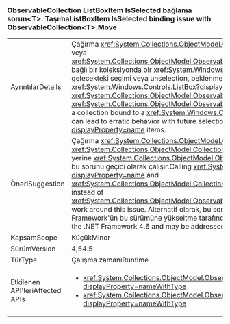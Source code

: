 ### <a name="listboxitem-isselected-binding-issue-with-observablecollectionlttgtmove"></a><span data-ttu-id="d4219-101">ObservableCollection ListBoxItem IsSelected bağlama sorun&lt;T&gt;. Taşıma</span><span class="sxs-lookup"><span data-stu-id="d4219-101">ListBoxItem IsSelected binding issue with ObservableCollection&lt;T&gt;.Move</span></span>

|   |   |
|---|---|
|<span data-ttu-id="d4219-102">Ayrıntılar</span><span class="sxs-lookup"><span data-stu-id="d4219-102">Details</span></span>|<span data-ttu-id="d4219-103">Çağırma <xref:System.Collections.ObjectModel.ObservableCollection%601.Move(System.Int32,System.Int32)> veya <xref:System.Collections.ObjectModel.ObservableCollection%601.MoveItem(System.Int32,System.Int32)> bağlı bir koleksiyonda bir <xref:System.Windows.Controls.ListBox?displayProperty=name> seçilen öğeleri gelecekteki seçimi veya unselection, beklenmeyen davranışlara yol açabilir <xref:System.Windows.Controls.ListBox?displayProperty=name> öğeleri.</span><span class="sxs-lookup"><span data-stu-id="d4219-103">Calling <xref:System.Collections.ObjectModel.ObservableCollection%601.Move(System.Int32,System.Int32)> or <xref:System.Collections.ObjectModel.ObservableCollection%601.MoveItem(System.Int32,System.Int32)> on a collection bound to a <xref:System.Windows.Controls.ListBox?displayProperty=name> with items selected can lead to erratic behavior with future selection or unselection of <xref:System.Windows.Controls.ListBox?displayProperty=name> items.</span></span>|
|<span data-ttu-id="d4219-104">Öneri</span><span class="sxs-lookup"><span data-stu-id="d4219-104">Suggestion</span></span>|<span data-ttu-id="d4219-105">Çağırma <xref:System.Collections.ObjectModel.Collection%601.Remove(%600)?displayProperty=name> ve <xref:System.Collections.ObjectModel.Collection%601.Insert(System.Int32,%600)?displayProperty=name> yerine <xref:System.Collections.ObjectModel.ObservableCollection%601.Move(System.Int32,System.Int32)> bu sorunu geçici olarak çalışır.</span><span class="sxs-lookup"><span data-stu-id="d4219-105">Calling <xref:System.Collections.ObjectModel.Collection%601.Remove(%600)?displayProperty=name> and <xref:System.Collections.ObjectModel.Collection%601.Insert(System.Int32,%600)?displayProperty=name> instead of <xref:System.Collections.ObjectModel.ObservableCollection%601.Move(System.Int32,System.Int32)> will work around this issue.</span></span> <span data-ttu-id="d4219-106">Alternatif olarak, bu sorun içinde .NET Framework 4.6 düzeltildi ve .NET Framework'ün bu sürümüne yükseltme tarafından desteklenebilir.</span><span class="sxs-lookup"><span data-stu-id="d4219-106">Alternatively, this issue has been fixed in the .NET Framework 4.6 and may be addressed by upgrading to that version of the .NET Framework.</span></span>|
|<span data-ttu-id="d4219-107">Kapsam</span><span class="sxs-lookup"><span data-stu-id="d4219-107">Scope</span></span>|<span data-ttu-id="d4219-108">Küçük</span><span class="sxs-lookup"><span data-stu-id="d4219-108">Minor</span></span>|
|<span data-ttu-id="d4219-109">Sürüm</span><span class="sxs-lookup"><span data-stu-id="d4219-109">Version</span></span>|<span data-ttu-id="d4219-110">4,5</span><span class="sxs-lookup"><span data-stu-id="d4219-110">4.5</span></span>|
|<span data-ttu-id="d4219-111">Tür</span><span class="sxs-lookup"><span data-stu-id="d4219-111">Type</span></span>|<span data-ttu-id="d4219-112">Çalışma zamanı</span><span class="sxs-lookup"><span data-stu-id="d4219-112">Runtime</span></span>|
|<span data-ttu-id="d4219-113">Etkilenen API'leri</span><span class="sxs-lookup"><span data-stu-id="d4219-113">Affected APIs</span></span>|<ul><li><xref:System.Collections.ObjectModel.ObservableCollection%601.Move(System.Int32,System.Int32)?displayProperty=nameWithType></li><li><xref:System.Collections.ObjectModel.ObservableCollection%601.MoveItem(System.Int32,System.Int32)?displayProperty=nameWithType></li></ul>|

